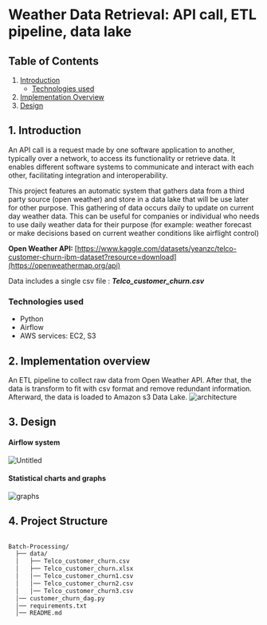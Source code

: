 

# Weather Data Retrieval: API call, ETL pipeline, data lake

## Table of Contents
1. [Introduction](#1-introduction)
   - [Technologies used](#technologies-used)
3. [Implementation Overview](#2-implementation-overview)
4. [Design](#3-design)


## 1. Introduction 
An API call is a request made by one software application to another, typically over a network, to access its functionality or retrieve data. It enables different software systems to communicate and interact with each other, facilitating integration and interoperability.

This project features an automatic system that gathers data from a third party source (open weather) and store in a data lake that will be use later for other purpose. This gathering of data occurs daily to update on current day weather data. This can be useful for companies or individual who needs to use daily weather data for their purpose (for example: weather forecast or make decisions based on current weather conditions like airflight control)

<b>Open Weather API: </b> [https://www.kaggle.com/datasets/yeanzc/telco-customer-churn-ibm-dataset?resource=download](https://openweathermap.org/api)

Data includes a single csv file : <b> <i> Telco_customer_churn.csv </i> </b>

### Technologies used
- Python
- Airflow
- AWS services: EC2, S3

## 2. Implementation overview 
An ETL pipeline to collect raw data from Open Weather API. After that, the data is transform to fit with csv format and remove redundant information. Afterward, the data is loaded to Amazon s3 Data Lake.
![architecture](https://github.com/minWang916/weatherDataRetrieval/assets/116493016/1eaeef81-7168-44a5-ba58-fd7242811d4e)





## 3. Design 

#### Airflow system
![Untitled](https://github.com/minWang916/Batch-processing/assets/116493016/34bbeb8b-2d04-4919-9507-568b6fbf0ad5)

#### Statistical charts and graphs
![graphs](https://github.com/minWang916/Batch-processing/assets/116493016/4daf2f09-a2d0-4747-8c61-ffc1d410573c)






## 4. Project Structure

```bash

Batch-Processing/
  ├── data/
  │   ├── Telco_customer_churn.csv
  │   ├── Telco_customer_churn.xlsx
  │   │── Telco_customer_churn1.csv
  │   │── Telco_customer_churn2.csv
  │   │── Telco_customer_churn3.csv
  │── customer_churn_dag.py 
  │── requirements.txt  
  │── README.md   

```
<br>
